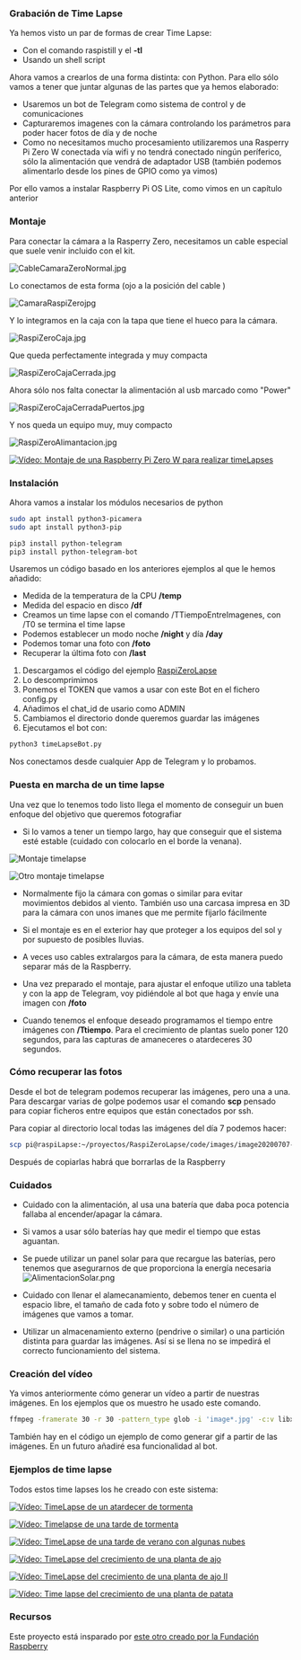 ### Grabación de Time Lapse

Ya hemos visto un par de formas de crear Time Lapse:
* Con el comando raspistill y el **-tl**
* Usando un shell script

Ahora vamos a crearlos de una forma distinta: con Python. Para ello sólo vamos a tener que juntar algunas de las partes que ya hemos elaborado:
* Usaremos un bot de Telegram como sistema de control y de comunicaciones
* Capturaremos imagenes con la cámara controlando los parámetros para poder hacer fotos de día y de noche
* Como no necesitamos mucho procesamiento utilizaremos una Rasperry Pi Zero W conectada vía wifi y no tendrá conectado ningún períferico, sólo la alimentación que vendrá de adaptador USB (también podemos alimentarlo desde los pines de GPIO como ya vimos)

Por ello vamos a instalar Raspberry Pi OS Lite, como vimos en un capítulo anterior

### Montaje


Para conectar la cámara a la Rasperry Zero, necesitamos un cable especial que suele venir incluido con el kit.

![CableCamaraZeroNormal.jpg](./images/CableCamaraZeroNormal.jpg)

Lo conectamos de esta forma (ojo a la posición del cable )

![CamaraRaspiZerojpg](./images/CamaraRaspiZero.jpg)

Y lo integramos en la caja con la tapa que tiene el hueco para la cámara.

![RaspiZeroCaja.jpg](./images/RaspiZeroCaja.jpg)

Que queda perfectamente integrada y muy compacta

![RaspiZeroCajaCerrada.jpg](./images/RaspiZeroCajaCerrada.jpg)

Ahora sólo nos falta conectar la alimentación al usb marcado como "Power"

![RaspiZeroCajaCerradaPuertos.jpg](./images/RaspiZeroCajaCerradaPuertos.jpg)

Y nos queda un equipo muy, muy compacto

![RaspiZeroAlimantacion.jpg](./images/RaspiZeroAlimantacion.jpg)

[![Vídeo: Montaje de una Raspberry Pi Zero W para realizar timeLapses](https://img.youtube.com/vi/rhzX1TbOddY/0.jpg)](https://www.youtube.com/watch?v=rhzX1TbOddY)

### Instalación

Ahora vamos a instalar los módulos necesarios de python

```sh
sudo apt install python3-picamera
sudo apt install python3-pip

pip3 install python-telegram
pip3 install python-telegram-bot
```

Usaremos un código basado en los anteriores ejemplos al que le hemos añadido:
* Medida de la temperatura de la CPU **/temp**
* Medida del espacio en disco **/df**
* Creamos un time lapse con el comando /TTiempoEntreImagenes, con /T0 se termina el time lapse
* Podemos establecer un modo noche **/night** y día **/day**
* Podemos tomar una foto con **/foto**
* Recuperar la última foto con **/last**

1. Descargamos el código del ejemplo [RaspiZeroLapse](https://github.com/javacasm/RaspiZeroLapse/archive/master.zip)
1. Lo descomprimimos
1. Ponemos el TOKEN que vamos a usar con este Bot en el fichero config.py
1. Añadimos el chat_id de usario como ADMIN
1. Cambiamos el directorio donde queremos guardar las imágenes
1. Ejecutamos el bot con:
```sh
python3 timeLapseBot.py
```

Nos conectamos desde cualquier App de Telegram y lo probamos.

### Puesta en marcha de un time lapse

Una vez que lo tenemos todo listo llega el momento de conseguir un buen enfoque del objetivo que queremos fotografiar

* Si lo vamos a tener un tiempo largo, hay que conseguir que el sistema esté estable (cuidado con colocarlo en el borde la venana).

![Montaje timelapse](./images/TimeLapseSetup.jpg)

![Otro montaje timelapse](./images/TimeLapseSetup2.jpg)

* Normalmente fijo la cámara con gomas o similar para evitar movimientos debidos al viento. También uso una carcasa impresa en 3D para la cámara con unos imanes que me permite fijarlo fácilmente

* Si el montaje es en el exterior hay que proteger a los equipos del sol y por supuesto de posibles lluvias.

* A veces uso cables extralargos para la cámara, de esta manera puedo separar más de la Raspberry.

* Una vez preparado el montaje, para ajustar el enfoque utilizo una tableta y con la app de Telegram, voy pidiéndole al bot que haga y envíe una imagen con **/foto**

* Cuando tenemos el enfoque deseado programamos el tiempo entre imágenes con **/Ttiempo**. Para el crecimiento de plantas suelo poner 120 segundos, para las capturas de amaneceres o atardeceres 30 segundos.

### Cómo recuperar las fotos

Desde el bot de telegram podemos recuperar las imágenes, pero una a una. Para descargar varias de golpe podemos usar el comando **scp** pensado para copiar ficheros entre equipos que están conectados por ssh.

Para copiar al directorio local todas las imágenes del día 7 podemos hacer:
```sh
scp pi@raspiLapse:~/proyectos/RaspiZeroLapse/code/images/image20200707-* .
```

Después de copiarlas habrá que borrarlas de la Raspberry

### Cuidados

* Cuidado con la alimentación, al usa una batería que daba poca potencia fallaba al encender/apagar la cámara.

* Si vamos a usar sólo baterías hay que medir el tiempo que estas aguantan.

* Se puede utilizar un panel solar para que recargue las baterías, pero tenemos que asegurarnos de que proporciona la energía necesaria
![AlimentacionSolar.png](./images/AlimentacionSolar.png)

* Cuidado con llenar el alamecanamiento, debemos tener en cuenta el espacio libre, el tamaño de cada foto y sobre todo el número de imágenes que vamos a tomar. 

* Utilizar un almacenamiento externo (pendrive o similar) o una partición distinta para guardar las imágenes. Así si se llena no se impedirá el correcto  funcionamiento del sistema.


### Creación del vídeo

Ya vimos anteriormente  cómo generar un vídeo a partir de  nuestras imágenes. En los ejemplos que os muestro he usado este comando.

```sh
ffmpeg -framerate 30 -r 30 -pattern_type glob -i 'image*.jpg' -c:v libx264 ajo.mp4
```

También hay en el código un ejemplo de como generar gif a partir de las imágenes. En un futuro añadiré esa funcionalidad al bot.


### Ejemplos de time lapse

Todos estos time lapses los he creado con este sistema:

[![Vídeo: TimeLapse de un atardecer de tormenta](https://img.youtube.com/vi/fERbhBKDMPw/0.jpg)](https://youtu.be/fERbhBKDMPw)

[![Vídeo: Timelapse de una tarde de tormenta](https://img.youtube.com/vi/RWBErTv-6BY/0.jpg)](https://youtu.be/RWBErTv-6BY)

[![Vídeo: TimeLapse de una tarde de verano con algunas nubes](https://img.youtube.com/vi/IkCq2M1CAfQ/0.jpg)](https://youtu.be/IkCq2M1CAfQ)

[![Vídeo: TimeLapse del crecimiento de una planta de ajo](https://img.youtube.com/vi/e1enNTsTPHM/0.jpg)](https://youtu.be/e1enNTsTPHM)
 
[![Vídeo: TimeLapse del crecimiento de una planta de ajo II](https://img.youtube.com/vi/L63nfxi4e6E/0.jpg)](https://youtu.be/L63nfxi4e6E)

[![Vídeo: Time lapse del crecimiento de una planta de patata](https://img.youtube.com/vi/uhzFmH66MGE/0.jpg)](https://youtu.be/uhzFmH66MGE)

### Recursos 

Este proyecto está insparado por [este otro creado por la Fundación Raspberry](https://projects.raspberrypi.org/en/projects/raspberry-pi-zero-time-lapse-cam/)

